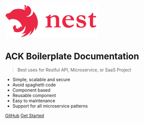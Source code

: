 <img src="_media/nestjs_logo.svg" alt="nestjs" width="300"/>

# ACK Boilerplate Documentation

> Best uses for Restful API, Microservice, or SaaS Project

- Simple, scalable and secure
- Avoid spaghetti code
- Component based
- Reusable component
- Easy to maintenance
- Support for all microservice patterns

[GitHub](https://github.com/andrechristikan/ack-nestjs-boilerplate-mongoose.git)
[Get Started](#welcome)
